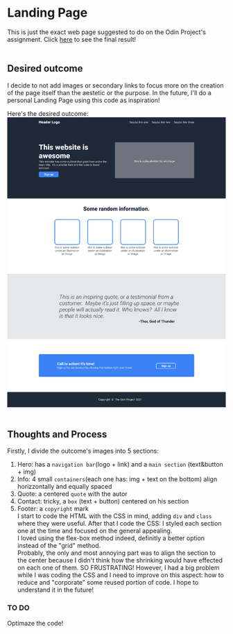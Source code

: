# Landing Page
This is just the exact web page suggested to do on the Odin Project's assignment. Click [here](https://htmlpreview.github.io/?https%3A%2F%2Fgithub.com%2FNoOneObserves%2Fodin%2Fblob%2Fmain%2Fproject-landing-page%2Findex.html=) to see the final result!  
&nbsp;  

## Desired outcome
I decide to not add images or secondary links to focus more on the creation of the page itself than the aestetic or the purpose. In the future, I'll do a personal Landing Page using this code as inspiration!  

Here's the desired outcome:
![desired outcome](./desired-outcome.png)  
&nbsp;  

## Thoughts and Process
Firstly, I divide the outcome's images into 5 sections:
1. Hero: has a `navigation bar`(logo + link) and a `main section` (text&button + img) 
2. Info: 4 small `containers`(each one has: img + text on the bottom) align horizzontally and equally spaced
3. Quote: a centered `quote` with the autor
4. Contact: tricky, a `box` (text + button) centered on his section 
5. Footer: a `copyright` mark
&nbsp;  
I start to code the HTML with the CSS in mind, adding `div` and `class` where they were useful.
After that I code the CSS: I styled each section one at the time and focused on the general appealing.
&nbsp;  
I loved using the flex-box method indeed, definitly a better option instead of the "grid" method.
&nbsp;  
Probably, the only and most annoying part was to align the section to the center because I didn't think how the shrinking would have effected on each one of them. SO FRUSTRATING!
However, I had a big problem while I was coding the CSS and I need to improve on this aspect: how to reduce and "corporate" some reused portion of code. I hope to understand it in the future!  

### TO DO
Optimaze the code!